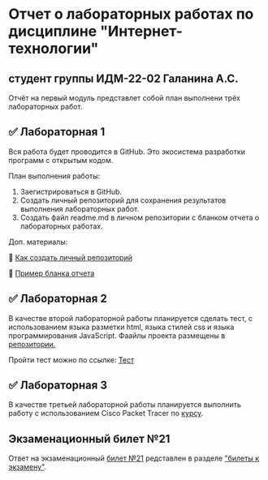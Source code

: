 
# Отчет о лабораторных работах по дисциплине "Интернет-технологии"
## студент группы ИДМ-22-02 Галанина А.С.

Отчёт на первый модуль представлет собой план выполнени трёх лабораторных работ.

## ✅ Лабораторная 1

Вся работа будет проводится в GitHub. Это экосистема разработки программ с открытым кодом.

План выполнения работы:
1. Заегистрироваться в GitHub.
2. Создать личный репозиторий для сохранения результатов выполнения лабораторных работ.
3. Создать файл readme.md в личном репозитории с бланком отчета о лабораторных работах.

Доп. материалы:

📍 [Как создать личный репозиторий](https://htmlacademy.ru/blog/git/github-as-hosting)

📍 [Пример бланка отчета](https://github.com/okoff/okoff.github.io/tree/master/oop/lab1)

## ✅ Лабораторная 2

В качестве второй лабораторной работы планируется сделать тест, с использованием языка разметки html, языка стилей css и языка программирования JavaScript. Фаайлы проекта размещены в [репозитории.](https://github.com/galaninaAS/labvictorin)

Пройти тест можно по ссылке: [Тест](https://galaninaas.github.io/labvictorin/)

## ✅ Лабораторная 3

В качестве третьей лабораторной работы планируется выполнить работу с использованием Сisco Packet Tracer по [курсу](https://intuit.ru/studies/courses/3549/791/info).


## Экзаменационный билет №21
Ответ на экзаменационный [билет №21](https://github.com/stankin/inet-2022/wiki/exam21) редставлен в разделе ["билеты к экзамену"](https://github.com/stankin/inet-2022/wiki/exams).
